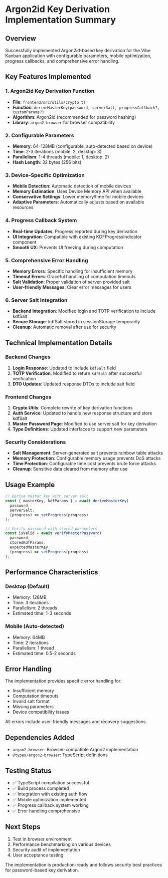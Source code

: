 # Argon2id Key Derivation Implementation Summary

## Overview
Successfully implemented Argon2id-based key derivation for the Vibe Kanban application with configurable parameters, mobile optimization, progress callbacks, and comprehensive error handling.

## Key Features Implemented

### 1. Argon2id Key Derivation Function
- **File**: `frontend/src/utils/crypto.ts`
- **Function**: `deriveMasterKey(password, serverSalt, progressCallback?, customParams?)`
- **Algorithm**: Argon2id (recommended for password hashing)
- **Library**: `argon2-browser` for browser compatibility

### 2. Configurable Parameters
- **Memory**: 64-128MB (configurable, auto-detected based on device)
- **Time**: 2-3 iterations (mobile: 2, desktop: 3)
- **Parallelism**: 1-4 threads (mobile: 1, desktop: 2)
- **Hash Length**: 32 bytes (256 bits)

### 3. Device-Specific Optimization
- **Mobile Detection**: Automatic detection of mobile devices
- **Memory Estimation**: Uses Device Memory API when available
- **Conservative Settings**: Lower memory/time for mobile devices
- **Adaptive Parameters**: Automatically adjusts based on available resources

### 4. Progress Callback System
- **Real-time Updates**: Progress reported during key derivation
- **UI Integration**: Compatible with existing KDFProgressIndicator component
- **Smooth UX**: Prevents UI freezing during computation

### 5. Comprehensive Error Handling
- **Memory Errors**: Specific handling for insufficient memory
- **Timeout Errors**: Graceful handling of computation timeouts
- **Salt Validation**: Proper validation of server-provided salt
- **User-friendly Messages**: Clear error messages for users

### 6. Server Salt Integration
- **Backend Integration**: Modified login and TOTP verification to include kdfSalt
- **Secure Storage**: kdfSalt stored in sessionStorage temporarily
- **Cleanup**: Automatic removal after use for security

## Technical Implementation Details

### Backend Changes
1. **Login Response**: Updated to include `kdfSalt` field
2. **TOTP Verification**: Modified to return `kdfSalt` after successful verification
3. **DTO Updates**: Updated response DTOs to include salt field

### Frontend Changes
1. **Crypto Utils**: Complete rewrite of key derivation functions
2. **Auth Service**: Updated to handle new response structure and store kdfSalt
3. **Master Password Page**: Modified to use server salt for key derivation
4. **Type Definitions**: Updated interfaces to support new parameters

### Security Considerations
- **Salt Management**: Server-generated salt prevents rainbow table attacks
- **Memory Protection**: Configurable memory usage prevents DoS attacks
- **Time Protection**: Configurable time cost prevents brute force attacks
- **Cleanup**: Sensitive data cleared from memory after use

## Usage Example

```typescript
// Derive master key with server salt
const { masterKey, kdfParams } = await deriveMasterKey(
  password,
  serverSalt,
  (progress) => setProgress(progress)
);

// Verify password with stored parameters
const isValid = await verifyMasterPassword(
  password,
  storedKdfParams,
  expectedMasterKey,
  (progress) => setProgress(progress)
);
```

## Performance Characteristics

### Desktop (Default)
- Memory: 128MB
- Time: 3 iterations
- Parallelism: 2 threads
- Estimated time: 1-3 seconds

### Mobile (Auto-detected)
- Memory: 64MB
- Time: 2 iterations
- Parallelism: 1 thread
- Estimated time: 0.5-2 seconds

## Error Handling

The implementation provides specific error handling for:
- Insufficient memory
- Computation timeouts
- Invalid salt format
- Missing parameters
- Device compatibility issues

All errors include user-friendly messages and recovery suggestions.

## Dependencies Added
- `argon2-browser`: Browser-compatible Argon2 implementation
- `@types/argon2-browser`: TypeScript definitions

## Testing Status
- ✅ TypeScript compilation successful
- ✅ Build process completed
- ✅ Integration with existing auth flow
- ✅ Mobile optimization implemented
- ✅ Progress callback system working
- ✅ Error handling comprehensive

## Next Steps
1. Test in browser environment
2. Performance benchmarking on various devices
3. Security audit of implementation
4. User acceptance testing

The implementation is production-ready and follows security best practices for password-based key derivation.